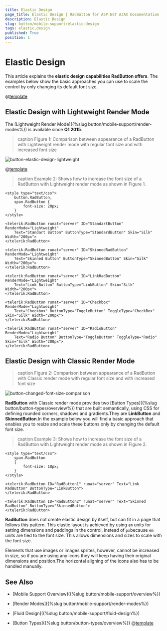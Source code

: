 ```yaml
---
title: Elastic Design
page_title: Elastic Design | RadButton for ASP.NET AJAX Documentation
description: Elastic Design
slug: button/mobile-support/elastic-design
tags: elastic,design
published: True
position: 1
---
```


# Elastic Design

This article explains the **elastic design capabilities RadButton offers**. The examples below show the basic approaches you can use to scale the control by only changing its default font size.

@[template](/_templates/common/render-mode.md#resp-design-desc "slug-el: no, slug-fl: button/mobile-support/fluid-design")

## Elastic Design with Lightweight Render Mode

The [Lightweight Render Mode]({%slug button/mobile-support/render-modes%}) is available since **Q1 2015**.

>caption Figure 1: Comparison between appearance of a RadButton with Lightweight render mode with regular font size and with increased font size

![button-elastic-design-lightweight](images/button-elastic-design-lightweight.png)

@[template](/_templates/common/font-size-notes.md#note-and-example "control: RadButton")

>caption Example 2: Shows how to increase the font size of a RadButton with Lightweight render mode as shown in Figure 1.

````ASP.NET
<style type="text/css">
	button.RadButton,
	span.RadButton {
		font-size: 20px;
	}
</style>

<telerik:RadButton runat="server" ID="StandartButton" RenderMode="Lightweight"
	Text="Standart Button" ButtonType="StandardButton" Skin="Silk" Width="200px">
</telerik:RadButton>

<telerik:RadButton runat="server" ID="SkinnedRadButton" RenderMode="Lightweight"
	Text="Skinned Button" ButtonType="SkinnedButton" Skin="Silk" Width="200px">
</telerik:RadButton>

<telerik:RadButton runat="server" ID="LinkRadButton" RenderMode="Lightweight"
	Text="Link Button" ButtonType="LinkButton" Skin="Silk" Width="200px">
</telerik:RadButton>

<telerik:RadButton runat="server" ID="Checkbox" RenderMode="Lightweight"
	Text="Checkbox" ButtonType="ToggleButton" ToggleType="CheckBox" Skin="Silk" Width="200px">
</telerik:RadButton>

<telerik:RadButton runat="server" ID="RadioButton" RenderMode="Lightweight"
	Text="Radio Button" ButtonType="ToggleButton" ToggleType="Radio" Skin="Silk" Width="200px">
</telerik:RadButton>
````

## Elastic Design with Classic Render Mode

>caption Figure 2: Comparison between appearance of a RadButton with Classic render mode with regular font size and with increased font size

![button-changed-font-size-comparison](images/button-changed-font-size-comparison.png)

**RadButton** with Classic render mode provides two [Button Types]({%slug button/button-types/overview%}) that are built semantically, using CSS for defining rounded corners, shadows and gradients.They are **LinkButton** and **SkinnedButton**.In the example below you will find a basic approach that enables you to resize and scale these buttons only by changing the default font size.

>caption Example 3: Shows how to increase the font size of a RadButton with Lightweight render mode as shown in Figure 2.

````ASP.NET
<style type="text/css">
	span.RadButton
	{
		font-size: 18px;
	}
</style>

<telerik:RadButton ID="RadButton1" runat="server" Text="Link RadButton" ButtonType="LinkButton">
</telerik:RadButton>

<telerik:RadButton ID="RadButton2" runat="server" Text="Skinned RadButton" ButtonType="SkinnedButton">
</telerik:RadButton>
````

**RadButton** does not create elastic design by itself, but can fit in a page that follows this pattern. This elastic layout is achieved by using `em` units for setting dimensions and paddings in the control, instead of `px`because `em` units are tied to the font size. This allows dimensions and sizes to scale with the font size.

Elements that use images or images sprites, however, cannot be increased in size, so if you are using any icons they will keep having their original dimensions and position.The horizontal aligning of the icons also has to be handled manually.

## See Also

 * [Mobile Support Overview]({%slug button/mobile-support/overview%})

 * [Render Modes]({%slug button/mobile-support/render-modes%})

 * [Fluid Design]({%slug button/mobile-support/fluid-design%})

 * [Button Types]({%slug button/button-types/overview%})
@[template](/_templates/common/font-size-notes.md#related-resources)

